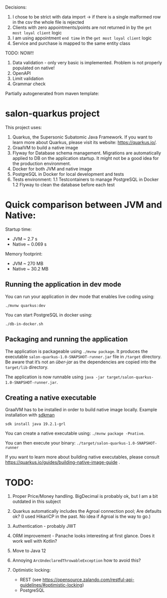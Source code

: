 Decisions: 
1. I chose to be strict with data import -> if there is a single malformed row in the csv the whole file is rejected
1. Clients with zero appointments/points are not returned in by the `get most loyal client` logic
1. I am using appointment `end time` in the `get most loyal client` logic
1. Service and purchase is mapped to the same entity class

TODO: NOW!! 
1. Data validation - only very basic is implemented. Problem is not properly populated on native!
1. OpenAPI 
1. Limit validation
1. Grammar check  

Partially autogenerated from maven template: 
# salon-quarkus project

This project uses:
1. Quarkus, the Supersonic Subatomic Java Framework. If you want to learn more about Quarkus, please visit its website: https://quarkus.io/.
1. GraalVM to build a native image
1. Flyway for Database schema management. Migrations are automatically applied to DB on the application startup. It might not be a good idea for the production environment.
1. Docker for both JVM and native image
1. PostgreSQL in Docker for local development and tests
1. Tests environment: 
1.1 Testcontainers to manage PostgreSQL in Docker 
1.2 Flyway to clean the database before each test


# Quick comparison between JVM and Native:  
Startup time: 
- JVM       ~ 2.7 s 
- Native    ~ 0.069 s

Memory footprint: 
- JVM ~ 270 MB
- Native ~ 30.2 MB

## Running the application in dev mode

You can run your application in dev mode that enables live coding using:
```
./mvnw quarkus:dev
```

You can start PostgreSQL in docker using: 
```
./db-in-docker.sh
```
## Packaging and running the application

The application is packageable using `./mvnw package`.
It produces the executable `salon-quarkus-1.0-SNAPSHOT-runner.jar` file in `/target` directory.
Be aware that it’s not an _über-jar_ as the dependencies are copied into the `target/lib` directory.

The application is now runnable using `java -jar target/salon-quarkus-1.0-SNAPSHOT-runner.jar`.

## Creating a native executable
GraalVM has to be installed in order to build native image locally. 
Example installation with [sdkman](https://sdkman.io/)
```
sdk install java 19.2.1-grl
```
You can create a native executable using: `./mvnw package -Pnative`.

You can then execute your binary: `./target/salon-quarkus-1.0-SNAPSHOT-runner`

If you want to learn more about building native executables, please consult https://quarkus.io/guides/building-native-image-guide .

# TODO:
1. Proper Price/Money handling. BigDecimal is probably ok, but I am a bit outdated in this subject
1. Quarkus automatically includes the Agroal connection pool;
   Are defaults ok? (I used HikariCP in the past. No idea if Agroal is the way to go.)
1. Authentication - probably JWT 
1. ORM improvement - Panache looks interesting at first glance. Does it work well with Kotlin?
1. Move to Java 12
1. Annoying `ArcUndeclaredThrowableException` how to avoid this?
1. Optimistic locking:
 
   - REST (see https://opensource.zalando.com/restful-api-guidelines/#optimistic-locking) 
   - PostgreSQL 